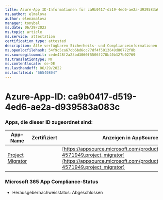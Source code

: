 ```yaml
---
title: Azure-App ID-Informationen für ca9b0417-d519-4ed6-ae2a-d939583a083c
ms.author: elmalova
author: elenamalova
manager: tonybal
ms.date: 06/29/2022
ms.topic: article
ms.service: attestation
certification_type: attested
description: Alle verfügbaren Sicherheits- und Complianceinformationen für ca9b0417-d519-4ed6-ae2a-d939583a083c.
ms.openlocfilehash: 54f9c5ca67cb6bd6cc77df4f5013649d80772f8b
ms.sourcegitcommit: cede428f2a23bd3060f5506f270b40b327b02769
ms.translationtype: MT
ms.contentlocale: de-DE
ms.lasthandoff: 06/29/2022
ms.locfileid: "66540804"
---
```

# <a name="azure-app-id-ca9b0417-d519-4ed6-ae2a-d939583a083c"></a>Azure-App-ID: ca9b0417-d519-4ed6-ae2a-d939583a083c


### <a name="apps-associated-with-this-id"></a>Apps, die dieser ID zugeordnet sind:
| **App-Name** | **Zertifiziert** | **Anzeigen in AppSource** |
|--------------|---------------|-----------------------|
| [Project Migrator](../forward/fluentpro-4571949.project_migrator.md) |  | [https://appsource.microsoft.com/product/office/fluentpro-4571949.project_migrator](https://appsource.microsoft.com/product/office/fluentpro-4571949.project_migrator) |

### <a name="microsoft-365-app-compliance-status"></a>Microsoft 365 App Compliance-Status
- Herausgebernachweisstatus: Abgeschlossen
